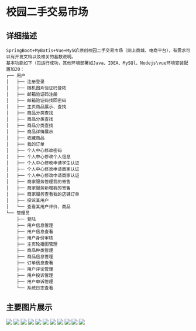 # 校园二手交易市场

## 详细描述
```
SpringBoot+MyBatis+Vue+MySQl原创校园二手交易市场（网上商城、电商平台），有需求可以有开发文档以及相关的基数说明。
基本功能如下（包运行成功，其他环境部署如Java、IDEA、MySQl、Nodejs\vue环境安装配置加20：
┌── 用户
│   ├── 注册登录
│   ├── 随机图片验证码登陆 
│   ├── 邮箱验证码注册 
│   ├── 邮箱验证码找回密码 
│   ├── 主页商品展示、查找 
│   ├── 商品分类查找 
│   ├── 商品分类查找 
│   ├── 商品分类查找 
│   ├── 商品详情展示 
│   ├── 收藏商品 
│   ├── 我的订单 
│   ├── 个人中心修改密码 
│   ├── 个人中心修改个人信息 
│   ├── 个人中心修改申请学生认证
│   ├── 个人中心修改申请商家认证
│   ├── 个人中心修改申请商家认证
│   ├── 商家服务管理我的寄售 
│   ├── 商家服务新增我的寄售 
│   ├── 商家服务查看我的店铺订单
│   ├── 投诉某用户   
│   └── 查看某用户评价、商品  
└── 管理员
    ├── 登陆  
    ├── 用户信息管理  
    ├── 用户信息查看  
    ├── 用户身份审核  
    ├── 主页轮播图管理
    ├── 商品种类管理  
    ├── 商品信息管理  
    ├── 订单信息查看  
    ├── 用户评论管理  
    ├── 用户投诉管理  
    ├── 用户申诉管理  
    └── 系统日志查看  
```

## 主要图片展示
![](img/2022-02-23-20-09-49.png)
![](img/2022-02-23-20-10-32.png)
![](img/2022-02-23-20-10-41.png)
![](img/2022-02-23-20-11-04.png)
![](img/2022-02-23-20-11-25.png)
![](img/2022-02-23-20-11-32.png)
![](img/2022-02-23-20-11-42.png)
![](img/2022-02-23-20-11-53.png)
![](img/2022-02-23-20-12-15.png)
![](img/2022-02-23-20-12-32.png)
![](img/2022-02-23-20-12-56.png)
